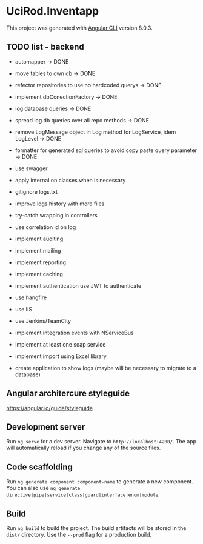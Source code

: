 # UciRod.Inventapp
This project was generated with [Angular CLI](https://github.com/angular/angular-cli) version 8.0.3.

## TODO list - backend
* automapper -> DONE
* move tables to own db -> DONE
* refector repositories to use no hardcoded querys -> DONE
* implement dbConectionFactory -> DONE 
* log database queries -> DONE
* spread log db queries over all repo methods -> DONE
* remove LogMessage object in Log method for LogService, idem LogLevel -> DONE
* formatter for generated sql queries to avoid copy paste query parameter -> DONE

* use swagger
* apply internal on classes when is necessary
* gitignore logs.txt
* improve logs history with more files
* try-catch wrapping in controllers
* use correlation id on log
* implement auditing
* implement mailing
* implement reporting
* implement caching
* implement authentication use JWT to authenticate
* use hangfire
* use IIS
* use Jenkins/TeamCity
* implement integration events with NServiceBus
* implement at least one soap service
* implement import using Excel library
* create application to show logs (maybe will be necessary to migrate to a database)


## Angular architercure styleguide

https://angular.io/guide/styleguide

## Development server

Run `ng serve` for a dev server. Navigate to `http://localhost:4200/`. The app will automatically reload if you change any of the source files.

## Code scaffolding

Run `ng generate component component-name` to generate a new component. You can also use `ng generate directive|pipe|service|class|guard|interface|enum|module`.

## Build

Run `ng build` to build the project. The build artifacts will be stored in the `dist/` directory. Use the `--prod` flag for a production build.